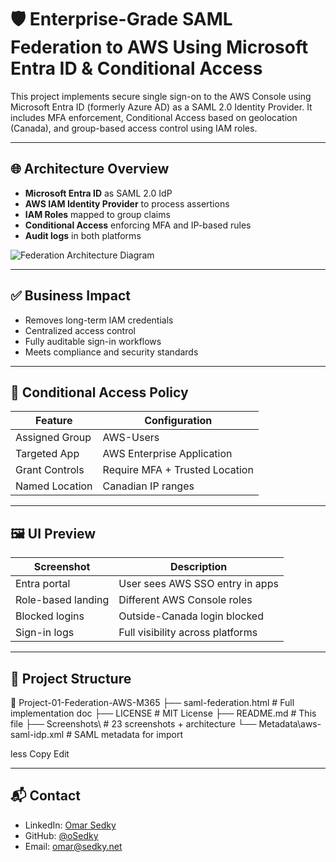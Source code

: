 # 🛡️ Enterprise-Grade SAML Federation to AWS Using Microsoft Entra ID & Conditional Access

This project implements secure single sign-on to the AWS Console using Microsoft Entra ID (formerly Azure AD) as a SAML 2.0 Identity Provider. It includes MFA enforcement, Conditional Access based on geolocation (Canada), and group-based access control using IAM roles.

---

## 🌐 Architecture Overview

- **Microsoft Entra ID** as SAML 2.0 IdP
- **AWS IAM Identity Provider** to process assertions
- **IAM Roles** mapped to group claims
- **Conditional Access** enforcing MFA and IP-based rules
- **Audit logs** in both platforms

![Federation Architecture Diagram](./Screenshots/project1-federation-architecture.png)

---

## ✅ Business Impact

- Removes long-term IAM credentials
- Centralized access control
- Fully auditable sign-in workflows
- Meets compliance and security standards

---

## 🔐 Conditional Access Policy

| Feature          | Configuration                    |
|------------------|----------------------------------|
| Assigned Group   | AWS-Users                        |
| Targeted App     | AWS Enterprise Application       |
| Grant Controls   | Require MFA + Trusted Location   |
| Named Location   | Canadian IP ranges               |

---

## 🖼 UI Preview

| Screenshot | Description                         |
|------------|-------------------------------------|
| Entra portal | User sees AWS SSO entry in apps   |
| Role-based landing | Different AWS Console roles |
| Blocked logins | Outside-Canada login blocked    |
| Sign-in logs | Full visibility across platforms  |

---

## 📂 Project Structure

📁 Project-01-Federation-AWS-M365
├── saml-federation.html # Full implementation doc
├── LICENSE # MIT License
├── README.md # This file
├── Screenshots\ # 23 screenshots + architecture
└── Metadata\aws-saml-idp.xml # SAML metadata for import

less
Copy
Edit

---

## 📬 Contact

- LinkedIn: [Omar Sedky](https://www.linkedin.com/in/omarsedky)
- GitHub: [@oSedky](https://github.com/oSedky)
- Email: omar@sedky.net